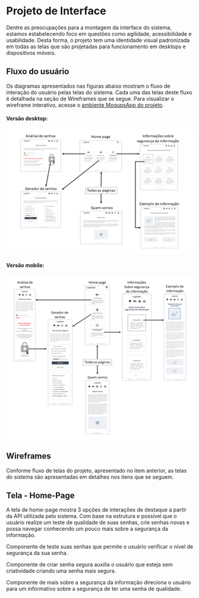 
# Projeto de Interface

Dentre as preocupações para a montagem da interface do sistema, estamos estabelecendo foco em questões como agilidade, acessibilidade e usabilidade. Desta forma, o projeto tem uma identidade visual padronizada em todas as telas que são projetadas para funcionamento em desktops e dispositivos móveis. 

## Fluxo do usuário

Os diagramas apresentados nas figuras abaixo mostram o fluxo de interação do usuário pelas telas do sistema.
Cada uma das telas deste fluxo é detalhada na seção de Wireframes que se segue. Para visualizar o wireframe interativo, acesse o [ambiente MoqupsApp do projeto](https://app.moqups.com/CSq48rItB6ZC77nu99fnhuYfU07mzKEV/view/page/a4d0168da).  

#### Versão desktop:  

<img src="https://github.com/ICEI-PUC-Minas-PMV-ADS/pmv-ads-2022-2-e1-proj-web-t2-seguranca_informacao/blob/main/docs/img/Fluxo_desktop.PNG?raw=true"/> 


#### Versão mobile:  

<img src="https://github.com/ICEI-PUC-Minas-PMV-ADS/pmv-ads-2022-2-e1-proj-web-t2-seguranca_informacao/blob/main/docs/img/Fluxo_mobile.PNG?raw=true"/> 

## Wireframes

Conforme fluxo de telas do projeto, apresentado no item anterior, as telas do sistema são apresentadas em detalhes nos itens que se seguem.  

## Tela - Home-Page 

A tela de home-page mostra 3 opções de interações de destaque a partir da API utilizada pelo sistema. Com base na estrutura e possível que o usuário realize um teste de qualidade de suas senhas, crie senhas novas e possa navegar conhecendo um pouco mais sobre a segurança da informação.

Componente de teste suas senhas que permite o usuário verificar o nível de  segurança da sua senha. 

Componente de criar senha segura auxilia o usuário que esteja sem criatividade criando uma senha mais segura. 

Componente de mais sobre a segurança da informação direciona o usuário para um informativo sobre a segurança de ter uma senha de qualidade. 



